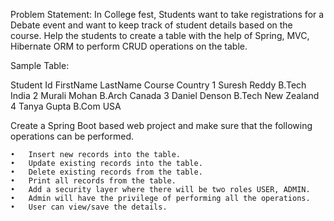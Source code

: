 Problem Statement: 
In College fest, Students want to take registrations for a Debate event and want to keep track of student details based on the course. Help the students to create a table with the help of Spring, MVC, Hibernate ORM to perform CRUD operations on the table.

Sample Table: 

Student Id
FirstName
LastName
Course
Country
1
Suresh
Reddy
B.Tech
India
2
Murali
Mohan
B.Arch
Canada
3
Daniel
Denson
B.Tech
New Zealand
4
Tanya
Gupta
B.Com
USA

Create a Spring Boot based web project and make sure that the following operations can be performed.

	•	Insert new records into the table.
	•	Update existing records into the table.
	•	Delete existing records from the table.
	•	Print all records from the table.
	•	Add a security layer where there will be two roles USER, ADMIN.
	•	Admin will have the privilege of performing all the operations.
	•	User can view/save the details.
